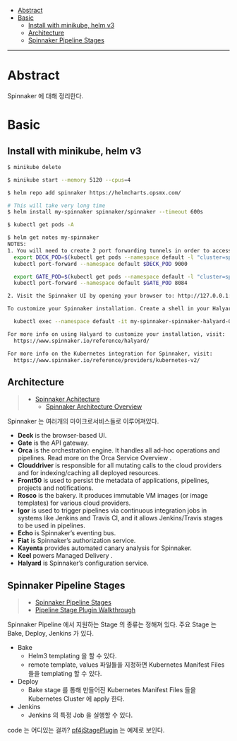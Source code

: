 - [Abstract](#abstract)
- [Basic](#basic)
  - [Install with minikube, helm v3](#install-with-minikube-helm-v3)
  - [Architecture](#architecture)
  - [Spinnaker Pipeline Stages](#spinnaker-pipeline-stages)

----

# Abstract

Spinnaker 에 대해 정리한다.

# Basic

## Install with minikube, helm v3

```bash
$ minikube delete

$ minikube start --memory 5120 --cpus=4

$ helm repo add spinnaker https://helmcharts.opsmx.com/

# This will take very long time
$ helm install my-spinnaker spinnaker/spinnaker --timeout 600s

$ kubectl get pods -A

$ helm get notes my-spinnaker
NOTES:
1. You will need to create 2 port forwarding tunnels in order to access the Spinnaker UI:
  export DECK_POD=$(kubectl get pods --namespace default -l "cluster=spin-deck" -o jsonpath="{.items[0].metadata.name}")
  kubectl port-forward --namespace default $DECK_POD 9000

  export GATE_POD=$(kubectl get pods --namespace default -l "cluster=spin-gate" -o jsonpath="{.items[0].metadata.name}")
  kubectl port-forward --namespace default $GATE_POD 8084

2. Visit the Spinnaker UI by opening your browser to: http://127.0.0.1:9000

To customize your Spinnaker installation. Create a shell in your Halyard pod:

  kubectl exec --namespace default -it my-spinnaker-spinnaker-halyard-0 bash

For more info on using Halyard to customize your installation, visit:
  https://www.spinnaker.io/reference/halyard/

For more info on the Kubernetes integration for Spinnaker, visit:
  https://www.spinnaker.io/reference/providers/kubernetes-v2/

```

## Architecture 

> * [Spinnaker Achitecture](https://spinnaker.io/docs/reference/architecture/)
>   * [Spinnaker Architecture Overview](https://spinnaker.io/docs/reference/architecture/microservices-overview/)

Spinnaker 는 여러개의 마이크로서비스들로 이루어져있다.

* **Deck** is the browser-based UI.
* **Gate** is the API gateway.
* **Orca** is the orchestration engine. It handles all ad-hoc operations and pipelines. Read more on the Orca Service Overview .
* **Clouddriver** is responsible for all mutating calls to the cloud providers and for indexing/caching all deployed resources.
* **Front50** is used to persist the metadata of applications, pipelines, projects and notifications.
* **Rosco** is the bakery. It produces immutable VM images (or image templates) for various cloud providers.
* **Igor** is used to trigger pipelines via continuous integration jobs in systems like Jenkins and Travis CI, and it allows Jenkins/Travis stages to be used in pipelines.
* **Echo** is Spinnaker’s eventing bus.
* **Fiat** is Spinnaker’s authorization service.
* **Kayenta** provides automated canary analysis for Spinnaker.
* **Keel** powers Managed Delivery .
* **Halyard** is Spinnaker’s configuration service.

## Spinnaker Pipeline Stages

> * [Spinnaker Pipeline Stages](https://spinnaker.io/docs/reference/pipeline/stages/)
> * [Pipeline Stage Plugin Walkthrough](https://spinnaker.io/docs/community/contributing/code/developer-guides/plugin-creators/stage-plugin-walkthrough/)

Spinnaker Pipeline 에서 지원하는 Stage 의 종류는 정해져 있다. 주요 Stage 는 Bake, Deploy, Jenkins 가 있다.

* Bake
  * Helm3 templating 을 할 수 있다.
  * remote template, values 파일들을 지정하면 Kubernetes Manifest Files 들을 templating 할 수 있다.
* Deploy
  * Bake stage 를 통해 만들어진 Kubernetes Manifest Files 들을 Kubernetes Cluster 에 apply 한다.
* Jenkins
  * Jenkins 의 특정 Job 을 실행할 수 있다.

code 는 어디있는 걸까? [pf4jStagePlugin](https://github.com/spinnaker-plugin-examples/pf4jStagePlugin) 는 예제로 보인다.
